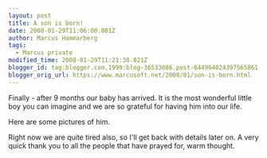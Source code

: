 ```yaml
---
layout: post
title: A son is born!
date: 2008-01-29T11:06:00.001Z
author: Marcus Hammarberg
tags:
  - Marcus private
modified_time: 2008-01-29T11:21:30.821Z
blogger_id: tag:blogger.com,1999:blog-36533086.post-644964024397565861
blogger_orig_url: https://www.marcusoft.net/2008/01/son-is-born.html
---
```


Finally - after 9 months our baby has arrived. It is the most wonderful little boy you can imagine and we are so grateful for having him into our life.

Here are some pictures of him.

Right now we are quite tired also, so I'll get back with details later on. A very quick thank you to all the people that have prayed for, warm thought.

